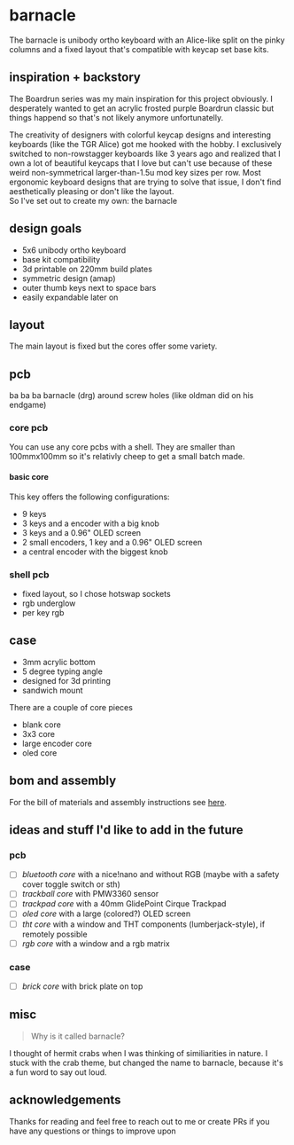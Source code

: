 # barnacle

The barnacle is unibody ortho keyboard with an Alice-like split on the pinky columns and a fixed layout that's compatible with keycap set base kits.

## inspiration + backstory

The Boardrun series was my main inspiration for this project obviously. I desperately wanted to get an acrylic frosted purple Boardrun classic but things happend so that's not likely anymore unfortunatelly.

The creativity of designers with colorful keycap designs and interesting keyboards (like the TGR Alice) got me hooked with the hobby. I exclusively switched to non-rowstagger keyboards like 3 years ago and realized that I own a lot of beautiful keycaps that I love but can't use because of these weird non-symmetrical larger-than-1.5u mod key sizes per row. Most ergonomic keyboard designs that are trying to solve that issue, I don't find aesthetically pleasing or don't like the layout.  
So I've set out to create my own: the barnacle

## design goals

- 5x6 unibody ortho keyboard
- base kit compatibility
- 3d printable on 220mm build plates
- symmetric design (amap)
- outer thumb keys next to space bars
- easily expandable later on

## layout

The main layout is fixed but the cores offer some variety.

## pcb

ba ba ba barnacle (drg) around screw holes (like oldman did on his endgame)

### core pcb

You can use any core pcbs with a shell. They are smaller than 100mmx100mm so it's relativly cheep to get a small batch made.

#### basic core

This key offers the following configurations:
- 9 keys
- 3 keys and a encoder with a big knob
- 3 keys and a 0.96" OLED screen
- 2 small encoders, 1 key and a 0.96" OLED screen
- a central encoder with the biggest knob

### shell pcb

- fixed layout, so I chose hotswap sockets
- rgb underglow
- per key rgb

## case

- 3mm acrylic bottom
- 5 degree typing angle
- designed for 3d printing
- sandwich mount

There are a couple of core pieces

- blank core
- 3x3 core
- large encoder core
- oled core

## bom and assembly

For the bill of materials and assembly instructions see [here](./assembly.md).

## ideas and stuff I'd like to add in the future

### pcb

- [ ] *bluetooth core* with a nice!nano and without RGB (maybe with a safety cover toggle switch or sth)
- [ ] *trackball core* with PMW3360 sensor
- [ ] *trackpad core* with a 40mm GlidePoint Cirque Trackpad
- [ ] *oled core* with a large (colored?) OLED screen
- [ ] *tht core* with a window and THT components (lumberjack-style), if remotely possible
- [ ] *rgb core* with a window and a rgb matrix

### case
- [ ] *brick core* with brick plate on top

## misc

> Why is it called barnacle?

I thought of hermit crabs when I was thinking of similiarities in nature. I stuck with the crab theme, but changed the name to barnacle, because it's a fun word to say out loud.

## acknowledgements

Thanks for reading and feel free to reach out to me or create PRs if you have any questions or things to improve upon
